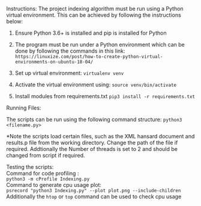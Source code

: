 

Instructions:
The project indexing algorithm must be run using a Python virtual environment. This can be achieved by following the instructions below:

1. Ensure Python 3.6+ is installed and pip is installed for Python

2. The program must be run under a Python environment which can be done by following the commands in this link:
`https://linuxize.com/post/how-to-create-python-virtual-environments-on-ubuntu-18-04/`

3. Set up virtual environment:
`virtualenv venv`

4. Activate the virtual environment using:
`source venv/bin/activate`

5. Install modules from requirements.txt
`pip3 install -r requirements.txt`

Running Files:

The scripts can be run using the following command structure:
`python3 <filename.py>`

*Note the scripts load certain files, such as the XML hansard document and results.p file from the working directory. Change the path of the file if required. Addtionally the Number of threads is set to 2 and should be changed from script if required.

Testing the scripts:  
Command for code profiling :  
`python3 -m cProfile Indexing.py`  
Command to generate cpu usage plot:  
`psrecord "python3 Indexing.py" --plot plot.png --include-children`  
Additionally the `htop` or `top` command can be used to check cpu usage  

